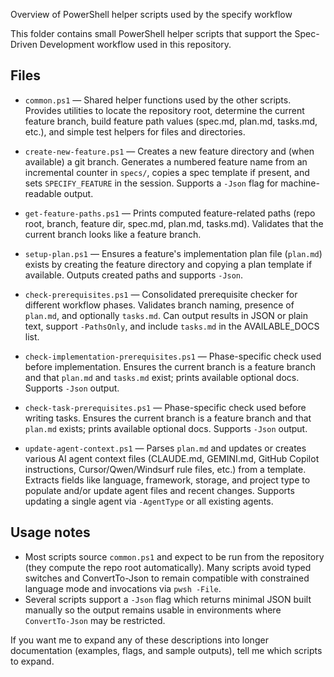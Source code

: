 Overview of PowerShell helper scripts used by the specify workflow

This folder contains small PowerShell helper scripts that support the Spec-Driven Development workflow used in this repository.

Files
-----

- `common.ps1` — Shared helper functions used by the other scripts. Provides utilities to locate the repository root, determine the current feature branch, build feature path values (spec.md, plan.md, tasks.md, etc.), and simple test helpers for files and directories.

- `create-new-feature.ps1` — Creates a new feature directory and (when available) a git branch. Generates a numbered feature name from an incremental counter in `specs/`, copies a spec template if present, and sets `SPECIFY_FEATURE` in the session. Supports a `-Json` flag for machine-readable output.

- `get-feature-paths.ps1` — Prints computed feature-related paths (repo root, branch, feature dir, spec.md, plan.md, tasks.md). Validates that the current branch looks like a feature branch.

- `setup-plan.ps1` — Ensures a feature's implementation plan file (`plan.md`) exists by creating the feature directory and copying a plan template if available. Outputs created paths and supports `-Json`.

- `check-prerequisites.ps1` — Consolidated prerequisite checker for different workflow phases. Validates branch naming, presence of `plan.md`, and optionally `tasks.md`. Can output results in JSON or plain text, support `-PathsOnly`, and include `tasks.md` in the AVAILABLE_DOCS list.

- `check-implementation-prerequisites.ps1` — Phase-specific check used before implementation. Ensures the current branch is a feature branch and that `plan.md` and `tasks.md` exist; prints available optional docs. Supports `-Json` output.

- `check-task-prerequisites.ps1` — Phase-specific check used before writing tasks. Ensures the current branch is a feature branch and that `plan.md` exists; prints available optional docs. Supports `-Json` output.

- `update-agent-context.ps1` — Parses `plan.md` and updates or creates various AI agent context files (CLAUDE.md, GEMINI.md, GitHub Copilot instructions, Cursor/Qwen/Windsurf rule files, etc.) from a template. Extracts fields like language, framework, storage, and project type to populate and/or update agent files and recent changes. Supports updating a single agent via `-AgentType` or all existing agents.

Usage notes
-----------
- Most scripts source `common.ps1` and expect to be run from the repository (they compute the repo root automatically). Many scripts avoid typed switches and ConvertTo-Json to remain compatible with constrained language mode and invocations via `pwsh -File`.
- Several scripts support a `-Json` flag which returns minimal JSON built manually so the output remains usable in environments where `ConvertTo-Json` may be restricted.

If you want me to expand any of these descriptions into longer documentation (examples, flags, and sample outputs), tell me which scripts to expand.

